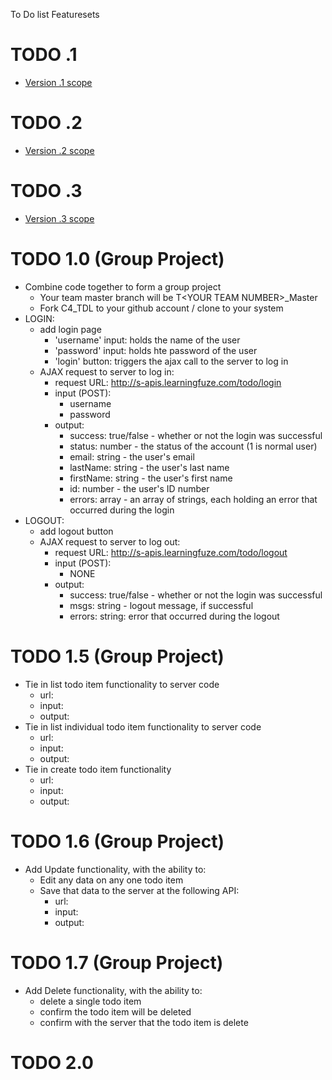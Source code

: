 To Do list Featuresets

# TODO .1
- <a href="https://github.com/Learning-Fuze/TDL/tree/v.1">Version .1 scope</a>
# TODO .2
- <a href="https://github.com/Learning-Fuze/TDL/tree/v.2">Version .2 scope</a>
# TODO .3
- <a href="https://github.com/Learning-Fuze/TDL/tree/v.3">Version .3 scope</a>

# TODO 1.0 (Group Project)
- Combine code together to form a group project
    - Your team master branch will be T&lt;YOUR TEAM NUMBER&gt;_Master
    - Fork C4_TDL to your github account / clone to your system
- LOGIN:
    - add login page
        - 'username' input: holds the name of the user
        - 'password' input: holds hte password of the user
        - 'login' button: triggers the ajax call to the server to log in
    - AJAX request to server to log in:
        - request URL: http://s-apis.learningfuze.com/todo/login
        - input (POST):
            - username
            - password
        - output:
            - success: true/false - whether or not the login was successful
            - status:  number - the status of the account (1 is normal user)
            - email: string - the user's email
            - lastName: string - the user's last name
            - firstName: string - the user's first name
            - id: number - the user's ID number
            - errors: array - an array of strings, each holding an error that occurred during the login
- LOGOUT:
    - add logout button
    - AJAX request to server to log out:
        - request URL: http://s-apis.learningfuze.com/todo/logout
        - input (POST):
            - NONE
        - output:
            - success: true/false - whether or not the login was successful
            - msgs: string - logout message, if successful
            - errors: string: error that occurred during the logout

# TODO 1.5 (Group Project)
- Tie in list todo item functionality to server code
    - url:
    - input:
    - output:
- Tie in list individual todo item functionality to server code
    - url:
    - input:
    - output:
- Tie in create todo item functionality
    - url:
    - input:
    - output:

# TODO 1.6 (Group Project)
- Add Update functionality, with the ability to:
    - Edit any data on any one todo item
    - Save that data to the server at the following API:
        - url:
        - input:
        - output:

# TODO 1.7 (Group Project)
- Add Delete functionality, with the ability to:
    - delete a single todo item
    - confirm the todo item will be deleted
    - confirm with the server that the todo item is delete

# TODO 2.0


